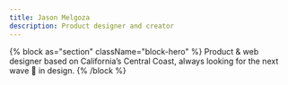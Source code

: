 ```yaml
---
title: Jason Melgoza
description: Product designer and creator
---
```


{% block as="section" className="block-hero" %}
Product & web designer based on California’s Central Coast, always looking for the next wave 🌊 in design.
{% /block %}
